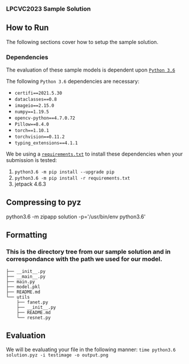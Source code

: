 ### LPCVC2023 Sample Solution

## How to Run

The following sections cover how to setup the sample solution.

### Dependencies

The evaluation of these sample models is dependent upon
[`Python 3.6`](https://www.python.org/downloads/release/python-3109/)

The following `Python 3.6` dependencies are necessary:

- `certifi==2021.5.30`
- `dataclasses==0.8`
- `imageio==2.15.0`
- `numpy==1.19.5`
- `opencv-python==4.7.0.72`
- `Pillow==8.4.0`
- `torch==1.10.1`
- `torchvision==0.11.2`
- `typing_extensions==4.1.1`

We be using a [`requirements.txt`](requirements.txt) to install these dependencies when your submission is tested:

1. `python3.6 -m pip install --upgrade pip`
1. `python3.6 -m pip install -r requirements.txt`
1. jetpack 4.6.3

## Compressing to pyz
python3.6 -m zipapp  solution  -p='/usr/bin/env python3.6'

## Formatting

### This is the directory tree from our sample solution and in correspondance with the path we used for our model.
```lpcvc2023_sample_solution
├── __init__.py
├── __main__.py
├── main.py
├── model.pkl
├── README.md
└── utils
    ├── fanet.py
    ├── __init__.py
    ├── README.md
    └── resnet.py
```
## Evaluation
We will be evaluating your file in the following manner: `time python3.6 solution.pyz -i testimage -o output.png`